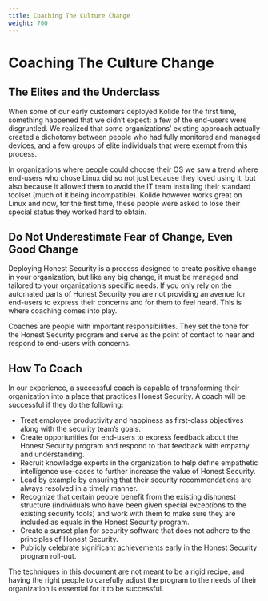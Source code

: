```yaml
---
title: Coaching The Culture Change
weight: 700
---
```


# Coaching The Culture Change

## The Elites and the Underclass
When some of our early customers deployed Kolide for the first time, something
happened that we didn’t expect: a few of the end-users were disgruntled. We
realized that some organizations’ existing approach actually created a dichotomy
between people who had fully monitored and managed devices, and a few groups of
elite individuals that were exempt from this process.

In organizations where people could choose their OS we saw a trend where
end-users who chose Linux did so not just because they loved using it, but also
because it allowed them to avoid the IT team installing their standard toolset
(much of it being incompatible). Kolide however works great on Linux and now,
for the first time, these people were asked to lose their special status they
worked hard to obtain.

## Do Not Underestimate Fear of Change, Even Good Change

Deploying Honest Security is a process designed to create positive change in
your organization, but like any big change, it must be managed and tailored to
your organization’s specific needs. If you only rely on the automated parts of
Honest Security you are not providing an avenue for end-users to express their
concerns and for them to feel heard. This is where coaching comes into play.

Coaches are people with important responsibilities. They set the tone for the
Honest Security program and serve as the point of contact to hear and respond to
end-users with concerns.

## How To Coach

In our experience, a successful coach is capable of transforming their
organization into a place that practices Honest Security. A coach will be
successful if they do the following:


*   Treat employee productivity and happiness as first-class objectives along
    with the security team’s goals.
*   Create opportunities for end-users to express feedback about the Honest
    Security program and respond to that feedback with empathy and
    understanding.
*   Recruit knowledge experts in the organization to help define empathetic
    intelligence use-cases to further increase the value of Honest Security.
*   Lead by example by ensuring that their security recommendations are always
    resolved in a timely manner.
*   Recognize that certain people benefit from the existing dishonest structure
    (individuals who have been given special exceptions to the existing security
    tools) and work with them to make sure they are included as equals in the
    Honest Security program.
*   Create a sunset plan for security software that does not adhere to the
    principles of Honest Security.
*   Publicly celebrate significant achievements early in the Honest Security
    program roll-out.

The techniques in this document are not meant to be a rigid recipe, and having
the right people to carefully adjust the program to the needs of their
organization is essential for it to be successful.
